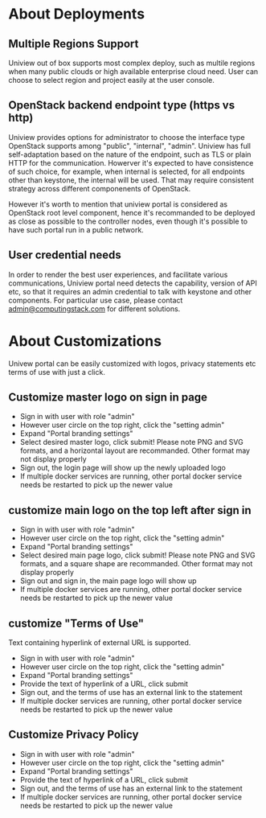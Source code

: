 # About Deployments

## Multiple Regions Support

Uniview out of box supports most complex deploy, such as multile regions when many public clouds or high available enterprise cloud need. User can choose to select region and project easily at the user console.

## OpenStack backend endpoint type (https vs http) 

Uniview provides options for administrator to choose the interface type OpenStack supports among "public", "internal", "admin". Uniview has full self-adaptation based on the nature of the endpoint, such as TLS or plain HTTP for the communication.  Howerver it's expected to have consistence of such choice, for example, when internal is selected, for all endpoints other than keystone, the internal will be used. That may require consistent strategy across different componenents of OpenStack.

However it's worth to mention that uniview portal is considered as OpenStack root level component, hence it's recommanded to be deployed as close as possible to the controller nodes, even though it's possible to have such portal run in a public network.

## User credential needs

In order to render the best user experiences, and facilitate various communications, Uniview portal need detects the capability, version of API etc, so that it requires an admin credential to talk with keystone and other components.  For particular use case, please contact admin@computingstack.com for different solutions.

# About Customizations

Univew portal can be easily customized with logos, privacy statements etc terms of use with just a click. 

## Customize master logo on sign in page

- Sign in with user with role "admin"
- However user circle on the top right, click the "setting admin"
- Expand "Portal branding settings" 
- Select desired master logo, click submit! Please note PNG and SVG formats, and a horizontal layout are recommanded. Other format may not display properly
- Sign out, the login page will show up the newly uploaded logo
- If multiple docker services are running, other portal docker service needs be restarted to pick up the newer value

## customize main logo on the top left after sign in

- Sign in with user with role "admin"
- However user circle on the top right, click the "setting admin"
- Expand "Portal branding settings" 
- Select desired main page logo, click submit! Please note PNG and SVG formats, and a square shape are recommanded. Other format may not display properly
- Sign out and sign in, the main page logo will show up
- If multiple docker services are running, other portal docker service needs be restarted to pick up the newer value

## customize "Terms of Use"
Text containing hyperlink of external URL is supported. 
- Sign in with user with role "admin"
- However user circle on the top right, click the "setting admin"
- Expand "Portal branding settings" 
- Provide the text of hyperlink of a URL, click submit
- Sign out, and the terms of use has an external link to the statement
- If multiple docker services are running, other portal docker service needs be restarted to pick up the newer value

## Customize Privacy Policy

- Sign in with user with role "admin"
- However user circle on the top right, click the "setting admin"
- Expand "Portal branding settings" 
- Provide the text of hyperlink of a URL, click submit
- Sign out, and the terms of use has an external link to the statement
- If multiple docker services are running, other portal docker service needs be restarted to pick up the newer value
